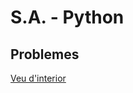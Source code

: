 # S.A. - Python
## Problemes  
[Veu d'interior](https://vicentcardona.github.io/ProgitractI/python/veudinterior.html)  
